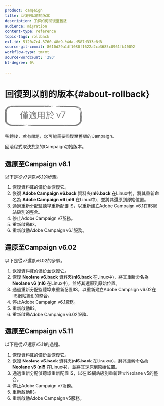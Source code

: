 ```yaml
---
product: campaign
title: 回復到以前的版本
description: 了解如何回復至舊版
audience: migration
content-type: reference
topic-tags: rollback
exl-id: 5120a7c4-3760-48d9-94da-d587d333e8d8
source-git-commit: 8610d29a3df1080f1622a2cb3685c0961fb40092
workflow-type: tm+mt
source-wordcount: '293'
ht-degree: 0%

---
```


# 回復到以前的版本{#about-rollback}

![](../../assets/v7-only.svg)

移轉後，若有問題，您可能需要回復至舊版的Campaign。

回滾程式取決於您的Campaign初始版本。

## 還原至Campaign v6.1

以下是從v7還原v6.1的步驟。

1. 恢復資料庫的備份並恢復它。
1. 恢復 **Adobe Campaign v6.back** 資料夾(**nl6.back** 在Linux中)，將其重新命名為 **Adobe Campaign v6** (**nl6** 在Linux中)，並將其還原到原始位置。
1. 通過重新分配監聽埠重新配置IIS，以重新建立Adobe Campaign v6.1在IIS網站級別的整合。
1. 停止Adobe Campaign v7服務。
1. 重新啟動IIS。
1. 重新啟動Adobe Campaign v6.1服務。

## 還原至Campaign v6.02

以下是從v7還原v6.02的步驟。

1. 恢復資料庫的備份並恢復它。
1. 恢復 **Neolane v6.back** 資料夾(**nl6.back** 在Linux中)，將其重新命名為 **Neolane v6** (**nl6** 在Linux中)，並將其還原到原始位置。
1. 通過重新分配監聽埠來重新配置IIS，以重新建立Adobe Campaign v6.02在IIS網站級別的整合。
1. 停止Adobe Campaign v6.1服務。
1. 重新啟動IIS。
1. 重新啟動Adobe Campaign v6.02服務。

## 還原至Campaign v5.11

以下是從v7還原v5.11的過程。

1. 恢復資料庫的備份並恢復它。
1. 恢復 **Neolane v5.back** 資料夾(**nl5.back** 在Linux中)，將其重新命名為 **Neolane v5** (**nl5** 在Linux中)，並將其還原到原始位置。
1. 通過重新分配偵聽埠重新配置IIS，以在IIS網站級別重新建立Neolane v5的整合。
1. 停止Adobe Campaign v7服務。
1. 重新啟動IIS。
1. 重新啟動Adobe Campaign v5服務。
